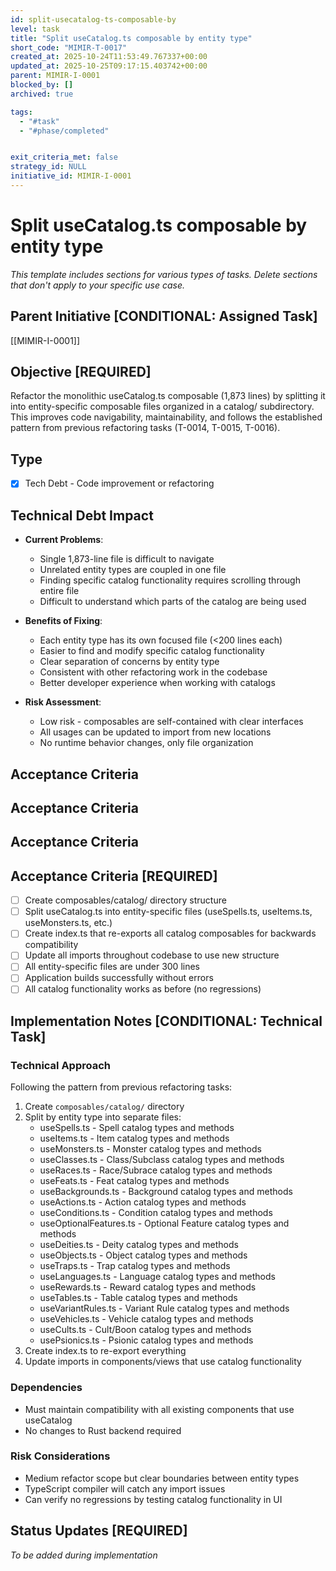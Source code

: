```yaml
---
id: split-usecatalog-ts-composable-by
level: task
title: "Split useCatalog.ts composable by entity type"
short_code: "MIMIR-T-0017"
created_at: 2025-10-24T11:53:49.767337+00:00
updated_at: 2025-10-25T09:17:15.403742+00:00
parent: MIMIR-I-0001
blocked_by: []
archived: true

tags:
  - "#task"
  - "#phase/completed"


exit_criteria_met: false
strategy_id: NULL
initiative_id: MIMIR-I-0001
---
```


# Split useCatalog.ts composable by entity type

*This template includes sections for various types of tasks. Delete sections that don't apply to your specific use case.*

## Parent Initiative **[CONDITIONAL: Assigned Task]**

[[MIMIR-I-0001]]

## Objective **[REQUIRED]**

Refactor the monolithic useCatalog.ts composable (1,873 lines) by splitting it into entity-specific composable files organized in a catalog/ subdirectory. This improves code navigability, maintainability, and follows the established pattern from previous refactoring tasks (T-0014, T-0015, T-0016).

## Type
- [x] Tech Debt - Code improvement or refactoring

## Technical Debt Impact
- **Current Problems**: 
  - Single 1,873-line file is difficult to navigate
  - Unrelated entity types are coupled in one file
  - Finding specific catalog functionality requires scrolling through entire file
  - Difficult to understand which parts of the catalog are being used
  
- **Benefits of Fixing**: 
  - Each entity type has its own focused file (<200 lines each)
  - Easier to find and modify specific catalog functionality
  - Clear separation of concerns by entity type
  - Consistent with other refactoring work in the codebase
  - Better developer experience when working with catalogs

- **Risk Assessment**: 
  - Low risk - composables are self-contained with clear interfaces
  - All usages can be updated to import from new locations
  - No runtime behavior changes, only file organization

## Acceptance Criteria

## Acceptance Criteria

## Acceptance Criteria

## Acceptance Criteria **[REQUIRED]**

- [ ] Create composables/catalog/ directory structure
- [ ] Split useCatalog.ts into entity-specific files (useSpells.ts, useItems.ts, useMonsters.ts, etc.)
- [ ] Create index.ts that re-exports all catalog composables for backwards compatibility
- [ ] Update all imports throughout codebase to use new structure
- [ ] All entity-specific files are under 300 lines
- [ ] Application builds successfully without errors
- [ ] All catalog functionality works as before (no regressions)

## Implementation Notes **[CONDITIONAL: Technical Task]**

### Technical Approach

Following the pattern from previous refactoring tasks:

1. Create `composables/catalog/` directory
2. Split by entity type into separate files:
   - useSpells.ts - Spell catalog types and methods
   - useItems.ts - Item catalog types and methods
   - useMonsters.ts - Monster catalog types and methods
   - useClasses.ts - Class/Subclass catalog types and methods
   - useRaces.ts - Race/Subrace catalog types and methods
   - useFeats.ts - Feat catalog types and methods
   - useBackgrounds.ts - Background catalog types and methods
   - useActions.ts - Action catalog types and methods
   - useConditions.ts - Condition catalog types and methods
   - useOptionalFeatures.ts - Optional Feature catalog types and methods
   - useDeities.ts - Deity catalog types and methods
   - useObjects.ts - Object catalog types and methods
   - useTraps.ts - Trap catalog types and methods
   - useLanguages.ts - Language catalog types and methods
   - useRewards.ts - Reward catalog types and methods
   - useTables.ts - Table catalog types and methods
   - useVariantRules.ts - Variant Rule catalog types and methods
   - useVehicles.ts - Vehicle catalog types and methods
   - useCults.ts - Cult/Boon catalog types and methods
   - usePsionics.ts - Psionic catalog types and methods
3. Create index.ts to re-export everything
4. Update imports in components/views that use catalog functionality

### Dependencies
- Must maintain compatibility with all existing components that use useCatalog
- No changes to Rust backend required

### Risk Considerations
- Medium refactor scope but clear boundaries between entity types
- TypeScript compiler will catch any import issues
- Can verify no regressions by testing catalog functionality in UI

## Status Updates **[REQUIRED]**

*To be added during implementation*